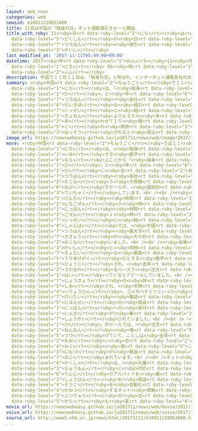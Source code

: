 ```yaml
---
layout: web_news
categories: web
newsid: k10011219851000
title: 11日は中国の「独身の日」ネット通販値引きセール開始
title_with_ruby: 11<ruby>日<rt data-ruby-level="1">にち</rt></ruby>は<ruby>中国<rt data-ruby-level="2">ちゅうごく</rt></ruby>の「<ruby>独身<rt
  data-ruby-level="5">どくしん</rt></ruby>の<ruby>日<rt data-ruby-level="1">ひ</rt></ruby>」ネット<ruby>通販<rt
  data-ruby-level="7">つうはん</rt></ruby><ruby>値引<rt data-ruby-level="6">ねび</rt></ruby>きセール<ruby>開始<rt
  data-ruby-level="3">かいし</rt></ruby>
last_modified_at: '2017-11-11T05:49:00+09:00'
datetime: 2017<ruby>年<rt data-ruby-level="1">ねん</rt></ruby>11<ruby>月<rt data-ruby-level="1">がつ</rt></ruby>11<ruby>日<rt
  data-ruby-level="1">にち</rt></ruby> 05<ruby>時<rt data-ruby-level="2">じ</rt></ruby>49<ruby>分<rt
  data-ruby-level="2">ふん</rt></ruby>
description: 中国で１１月１１日は、「独身の日」と呼ばれ、インターネット通販各社の大規模な値引きセールが一斉に始まっていて、ことしは去年よりも３５％多い、合わせて１５億個の荷物が発送されると見込まれています。
summary: <ruby>中国<rt data-ruby-level="2">ちゅうごく</rt></ruby>で１１<ruby>月<rt data-ruby-level="1">がつ</rt></ruby>１１<ruby>日<rt
  data-ruby-level="1">にち</rt></ruby>は、「<ruby>独身<rt data-ruby-level="5">どくしん</rt></ruby>の<ruby>日<rt
  data-ruby-level="1">ひ</rt></ruby>」と<ruby>呼<rt data-ruby-level="6">よ</rt></ruby>ばれ、インターネット<ruby>通販<rt
  data-ruby-level="7">つうはん</rt></ruby><ruby>各社<rt data-ruby-level="4">かくしゃ</rt></ruby>の<ruby>大規模<rt
  data-ruby-level="6">だいきぼ</rt></ruby>な<ruby>値引<rt data-ruby-level="6">ねび</rt></ruby>きセールが<ruby>一斉<rt
  data-ruby-level="7">いっせい</rt></ruby>に<ruby>始<rt data-ruby-level="3">はじ</rt></ruby>まっていて、ことしは<ruby>去年<rt
  data-ruby-level="3">きょねん</rt></ruby>よりも３５％<ruby>多<rt data-ruby-level="2">おお</rt></ruby>い、<ruby>合<rt
  data-ruby-level="2">あ</rt></ruby>わせて１５<ruby>億<rt data-ruby-level="4">おく</rt></ruby><ruby>個<rt
  data-ruby-level="5">こ</rt></ruby>の<ruby>荷物<rt data-ruby-level="3">にもつ</rt></ruby>が<ruby>発送<rt
  data-ruby-level="3">はっそう</rt></ruby>されると<ruby>見込<rt data-ruby-level="7">みこ</rt></ruby>まれています。
image_url: https://newswebeasy.github.io/ja201711/news/web/image/2017/11/11/K10011219851_1711110706_1711110707_01_03.jpg
more: <ruby>中国<rt data-ruby-level="2">ちゅうごく</rt></ruby>では１１<ruby>月<rt data-ruby-level="1">がつ</rt></ruby>１１<ruby>日<rt
  data-ruby-level="1">にち</rt></ruby>は、<ruby>独身<rt data-ruby-level="5">どくしん</rt></ruby>を<ruby>意味<rt
  data-ruby-level="3">いみ</rt></ruby>する<ruby>数字<rt data-ruby-level="2">すうじ</rt></ruby>の「１」が４つ<ruby>並<rt
  data-ruby-level="6">なら</rt></ruby>ぶことから「<ruby>独身<rt data-ruby-level="5">どくしん</rt></ruby>の<ruby>日<rt
  data-ruby-level="1">ひ</rt></ruby>」と<ruby>呼<rt data-ruby-level="6">よ</rt></ruby>ばれており、この<ruby>日<rt
  data-ruby-level="1">ひ</rt></ruby>に<ruby>合<rt data-ruby-level="2">あ</rt></ruby>わせてネット<ruby>通販<rt
  data-ruby-level="7">つうはん</rt></ruby><ruby>各社<rt data-ruby-level="4">かくしゃ</rt></ruby>が<ruby>行<rt
  data-ruby-level="2">おこな</rt></ruby>う<ruby>大規模<rt data-ruby-level="6">だいきぼ</rt></ruby>な<ruby>値引<rt
  data-ruby-level="6">ねび</rt></ruby>きセールが、<ruby>国民的<rt data-ruby-level="4">こくみんてき</rt></ruby>なイベントとして<ruby>定着<rt
  data-ruby-level="3">ていちゃく</rt></ruby>しています。<br /><br /><ruby>値引<rt data-ruby-level="6">ねび</rt></ruby>きセールは、<ruby>現地<rt
  data-ruby-level="5">げんち</rt></ruby><ruby>時間<rt data-ruby-level="2">じかん</rt></ruby>の１１<ruby>日午前<rt
  data-ruby-level="2">にちごぜん</rt></ruby>０<ruby>時<rt data-ruby-level="2">じ</rt></ruby>、<ruby>日本<rt
  data-ruby-level="1">にっぽん</rt></ruby><ruby>時間<rt data-ruby-level="2">じかん</rt></ruby>の<ruby>午前<rt
  data-ruby-level="2">ごぜん</rt></ruby>１<ruby>時<rt data-ruby-level="2">じ</rt></ruby>から<ruby>一斉<rt
  data-ruby-level="7">いっせい</rt></ruby>に<ruby>始<rt data-ruby-level="3">はじ</rt></ruby>まっていて、このうち<ruby>上海<rt
  data-ruby-level="8">しゃんはい</rt></ruby>では、<ruby>中国<rt data-ruby-level="2">ちゅうごく</rt></ruby>のネット<ruby>通販<rt
  data-ruby-level="7">つうはん</rt></ruby><ruby>最大手<rt data-ruby-level="4">さいおおて</rt></ruby>の<ruby>企業<rt
  data-ruby-level="7">きぎょう</rt></ruby>が<ruby>大々的<rt data-ruby-level="4">だいだいてき</rt></ruby>にイベントを<ruby>行<rt
  data-ruby-level="2">おこな</rt></ruby>いました。<br /><br /><ruby>会場<rt data-ruby-level="2">かいじょう</rt></ruby>では、セールの<ruby>開始<rt
  data-ruby-level="3">かいし</rt></ruby>と<ruby>同時<rt data-ruby-level="2">どうじ</rt></ruby>に、<ruby>巨大<rt
  data-ruby-level="7">きょだい</rt></ruby>な<ruby>画面<rt data-ruby-level="3">がめん</rt></ruby>に<ruby>売上額<rt
  data-ruby-level="5">うりあげがく</rt></ruby>だとする<ruby>数字<rt data-ruby-level="2">すうじ</rt></ruby>が<ruby>表示<rt
  data-ruby-level="5">ひょうじ</rt></ruby>され、<ruby>去年<rt data-ruby-level="3">きょねん</rt></ruby>を<ruby>上回<rt
  data-ruby-level="2">うわまわ</rt></ruby>るペースで<ruby>注文<rt data-ruby-level="3">ちゅうもん</rt></ruby>が<ruby>入<rt
  data-ruby-level="1">はい</rt></ruby>っているとアピールしていました。<br /><br />また、<ruby>注文<rt data-ruby-level="3">ちゅうもん</rt></ruby><ruby>状況<rt
  data-ruby-level="7">じょうきょう</rt></ruby>の<ruby>詳<rt data-ruby-level="7">くわ</rt></ruby>しいデータも<ruby>示<rt
  data-ruby-level="5">しめ</rt></ruby>され、<ruby>冬物<rt data-ruby-level="3">ふゆもの</rt></ruby>の<ruby>衣料品<rt
  data-ruby-level="4">いりょうひん</rt></ruby>、コメやハチミツといった<ruby>食料品<rt data-ruby-level="4">しょくりょうひん</rt></ruby>、それに<ruby>携帯<rt
  data-ruby-level="7">けいたい</rt></ruby><ruby>電話<rt data-ruby-level="2">でんわ</rt></ruby>のほか、<ruby>日本製<rt
  data-ruby-level="5">にほんせい</rt></ruby>の<ruby>商品<rt data-ruby-level="3">しょうひん</rt></ruby>や<ruby>日本<rt
  data-ruby-level="1">にっぽん</rt></ruby>への<ruby>旅行<rt data-ruby-level="3">りょこう</rt></ruby>に<ruby>人気<rt
  data-ruby-level="1">にんき</rt></ruby>が<ruby>集<rt data-ruby-level="3">あつ</rt></ruby>まっていることなどが<ruby>紹介<rt
  data-ruby-level="7">しょうかい</rt></ruby>されていました。<br /><br />「<ruby>独身<rt data-ruby-level="5">どくしん</rt></ruby>の<ruby>日<rt
  data-ruby-level="1">ひ</rt></ruby>」のセールでは、<ruby>注文<rt data-ruby-level="3">ちゅうもん</rt></ruby>が<ruby>年々<rt
  data-ruby-level="1">ねんねん</rt></ruby><ruby>増<rt data-ruby-level="5">ふ</rt></ruby>え<ruby>続<rt
  data-ruby-level="5">つづ</rt></ruby>けていて、ことしは<ruby>去年<rt data-ruby-level="3">きょねん</rt></ruby>よりも３５％<ruby>多<rt
  data-ruby-level="2">おお</rt></ruby>い<ruby>合<rt data-ruby-level="2">あ</rt></ruby>わせて１５<ruby>億<rt
  data-ruby-level="4">おく</rt></ruby><ruby>個<rt data-ruby-level="5">こ</rt></ruby>の<ruby>荷物<rt
  data-ruby-level="3">にもつ</rt></ruby>が<ruby>発送<rt data-ruby-level="3">はっそう</rt></ruby>されると<ruby>見込<rt
  data-ruby-level="7">みこ</rt></ruby>まれています。<br /><br />ネット<ruby>通販<rt data-ruby-level="7">つうはん</rt></ruby><ruby>各社<rt
  data-ruby-level="4">かくしゃ</rt></ruby>は、<ruby>大量<rt data-ruby-level="4">たいりょう</rt></ruby>の<ruby>注文<rt
  data-ruby-level="3">ちゅうもん</rt></ruby>に<ruby>対応<rt data-ruby-level="5">たいおう</rt></ruby>するため、<ruby>臨時<rt
  data-ruby-level="6">りんじ</rt></ruby>のアルバイトを<ruby>雇<rt data-ruby-level="7">やと</rt></ruby>うとともに、<ruby>商品<rt
  data-ruby-level="3">しょうひん</rt></ruby>を<ruby>発送<rt data-ruby-level="3">はっそう</rt></ruby>する<ruby>倉庫<rt
  data-ruby-level="4">そうこ</rt></ruby>を<ruby>自動化<rt data-ruby-level="3">じどうか</rt></ruby>するなどしており、<ruby>加熱<rt
  data-ruby-level="4">かねつ</rt></ruby>するネット<ruby>商戦<rt data-ruby-level="4">しょうせん</rt></ruby>は、<ruby>物流<rt
  data-ruby-level="3">ぶつりゅう</rt></ruby>の<ruby>在<rt data-ruby-level="5">あ</rt></ruby>り<ruby>方<rt
  data-ruby-level="5">かた</rt></ruby>も<ruby>変<rt data-ruby-level="4">か</rt></ruby>えようとしています。
movie_url: https://newswebeasy.github.io/ja201711/news/web/movie/2017/11/11/k10011219851_201711110706_201711110706.mp4
voice_url: https://newswebeasy.github.io/ja201711/news/web/voice/2017/11/11/k10011219851_201711110706_201711110706.mp3
source_url: http://www3.nhk.or.jp/news/html/20171111/k10011219851000.html
...
```

